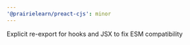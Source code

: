 ```yaml
---
'@prairielearn/preact-cjs': minor
---
```


Explicit re-export for hooks and JSX to fix ESM compatibility
